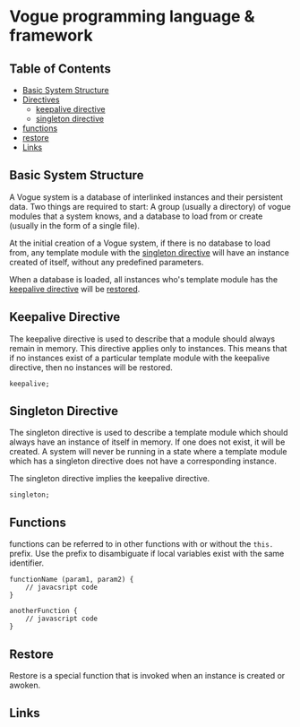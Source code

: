 # Vogue programming language & framework

## Table of Contents

- [Basic System Structure](#Basic-System-Structure)
- [Directives](#directives)
	- [keepalive directive](#keepalive-directive)
	- [singleton directive](#singleton-directive)
- [functions](#functions)
- [restore](#restore)
- [Links](#links)


## Basic System Structure

A Vogue system is a database of interlinked instances and their persistent data. Two things are required to start: A group (usually a directory) of vogue modules that a system knows, and a database to load from or create (usually in the form of a single file).

At the initial creation of a Vogue system, if there is no database to load from, any template module with the [singleton directive](#singleton-directive) will have an instance created of itself, without any predefined parameters.

When a database is loaded, all instances who's template module has the [keepalive directive](#keepalive-directive) will be [restored](#restore).

## Keepalive Directive

The keepalive directive is used to describe that a module should always remain in memory. This directive applies only to instances. This means that if no instances exist of a particular template module with the keepalive directive, then no instances will be restored.

```vogue
keepalive;
```

## Singleton Directive

The singleton directive is used to describe a template module which should always have an instance of itself in memory. If one does not exist, it will be created. A system will never be running in a state where a template module which has a singleton directive does not have a corresponding instance.

The singleton directive implies the keepalive directive. 

```vogue
singleton;
```

## Functions

functions can be referred to in other functions with or without the `this.` prefix. Use the prefix to disambiguate if local variables exist with the same identifier. 

```vogue
functionName (param1, param2) {
	// javacsript code
}

anotherFunction {
	// javascript code
}
```

## Restore

Restore is a special function that is invoked when an instance is created or awoken.

## Links